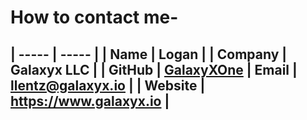 # How to contact me- 

| ----- | ----- |
| **Name** | Logan |
| Company | Galaxyx LLC | 
| GitHub | [GalaxyXOne](https://www.github.com/galaxyxone)
| **Email** | llentz@galaxyx.io |
| Website | https://www.galaxyx.io |
-----
